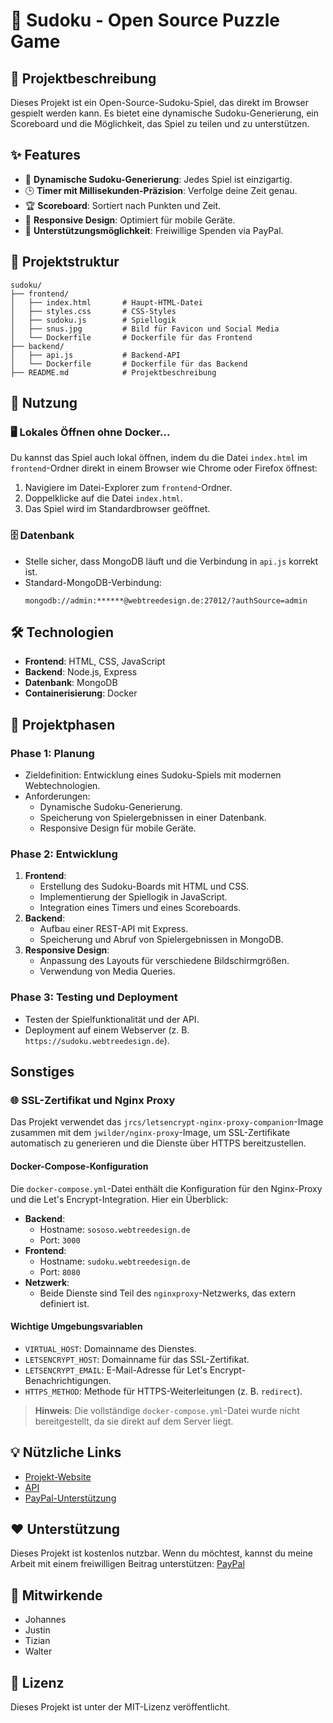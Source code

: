 # 🧩 Sudoku - Open Source Puzzle Game

## 📖 Projektbeschreibung
Dieses Projekt ist ein Open-Source-Sudoku-Spiel, das direkt im Browser gespielt werden kann. Es bietet eine dynamische Sudoku-Generierung, ein Scoreboard und die Möglichkeit, das Spiel zu teilen und zu unterstützen.

## ✨ Features
- 🎲 **Dynamische Sudoku-Generierung**: Jedes Spiel ist einzigartig.
- 🕒 **Timer mit Millisekunden-Präzision**: Verfolge deine Zeit genau.
- 🏆 **Scoreboard**: Sortiert nach Punkten und Zeit.
- 📱 **Responsive Design**: Optimiert für mobile Geräte.
- 💙 **Unterstützungsmöglichkeit**: Freiwillige Spenden via PayPal.

## 📂 Projektstruktur
```
sudoku/
├── frontend/
│   ├── index.html       # Haupt-HTML-Datei
│   ├── styles.css       # CSS-Styles
│   ├── sudoku.js        # Spiellogik
│   ├── snus.jpg         # Bild für Favicon und Social Media
│   └── Dockerfile       # Dockerfile für das Frontend
├── backend/
│   ├── api.js           # Backend-API
│   └── Dockerfile       # Dockerfile für das Backend
├── README.md            # Projektbeschreibung
```

## 🚀 Nutzung

### 🖥️ Lokales Öffnen ohne Docker...
Du kannst das Spiel auch lokal öffnen, indem du die Datei `index.html` im `frontend`-Ordner direkt in einem Browser wie Chrome oder Firefox öffnest:
1. Navigiere im Datei-Explorer zum `frontend`-Ordner.
2. Doppelklicke auf die Datei `index.html`.
3. Das Spiel wird im Standardbrowser geöffnet.
### 🗄️ Datenbank
- Stelle sicher, dass MongoDB läuft und die Verbindung in `api.js` korrekt ist.
- Standard-MongoDB-Verbindung:
  ```
  mongodb://admin:******@webtreedesign.de:27012/?authSource=admin
  ```

## 🛠️ Technologien
- **Frontend**: HTML, CSS, JavaScript
- **Backend**: Node.js, Express
- **Datenbank**: MongoDB
- **Containerisierung**: Docker

## 📅 Projektphasen

### Phase 1: Planung
- Zieldefinition: Entwicklung eines Sudoku-Spiels mit modernen Webtechnologien.
- Anforderungen:
  - Dynamische Sudoku-Generierung.
  - Speicherung von Spielergebnissen in einer Datenbank.
  - Responsive Design für mobile Geräte.

### Phase 2: Entwicklung
1. **Frontend**:
   - Erstellung des Sudoku-Boards mit HTML und CSS.
   - Implementierung der Spiellogik in JavaScript.
   - Integration eines Timers und eines Scoreboards.
2. **Backend**:
   - Aufbau einer REST-API mit Express.
   - Speicherung und Abruf von Spielergebnissen in MongoDB.
3. **Responsive Design**:
   - Anpassung des Layouts für verschiedene Bildschirmgrößen.
   - Verwendung von Media Queries.

### Phase 3: Testing und Deployment
- Testen der Spielfunktionalität und der API.
- Deployment auf einem Webserver (z. B. `https://sudoku.webtreedesign.de`).

## Sonstiges

### 🌐 SSL-Zertifikat und Nginx Proxy
Das Projekt verwendet das `jrcs/letsencrypt-nginx-proxy-companion`-Image zusammen mit dem `jwilder/nginx-proxy`-Image, um SSL-Zertifikate automatisch zu generieren und die Dienste über HTTPS bereitzustellen.

#### Docker-Compose-Konfiguration
Die `docker-compose.yml`-Datei enthält die Konfiguration für den Nginx-Proxy und die Let's Encrypt-Integration. Hier ein Überblick:
- **Backend**:
  - Hostname: `sososo.webtreedesign.de`
  - Port: `3000`
- **Frontend**:
  - Hostname: `sudoku.webtreedesign.de`
  - Port: `8080`
- **Netzwerk**:
  - Beide Dienste sind Teil des `nginxproxy`-Netzwerks, das extern definiert ist.

#### Wichtige Umgebungsvariablen
- `VIRTUAL_HOST`: Domainname des Dienstes.
- `LETSENCRYPT_HOST`: Domainname für das SSL-Zertifikat.
- `LETSENCRYPT_EMAIL`: E-Mail-Adresse für Let's Encrypt-Benachrichtigungen.
- `HTTPS_METHOD`: Methode für HTTPS-Weiterleitungen (z. B. `redirect`).

> **Hinweis**: Die vollständige `docker-compose.yml`-Datei wurde nicht bereitgestellt, da sie direkt auf dem Server liegt.
## 💡 Nützliche Links
- [Projekt-Website](https://sudoku.webtreedesign.de)
- [API](https://sososo.webtreedesign.de/players)
- [PayPal-Unterstützung](https://www.paypal.com/paypalme/tzbre)

## ❤️ Unterstützung
Dieses Projekt ist kostenlos nutzbar. Wenn du möchtest, kannst du meine Arbeit mit einem freiwilligen Beitrag unterstützen:
[PayPal](https://www.paypal.com/paypalme/tzbre)

## 👥 Mitwirkende
- Johannes
- Justin
- Tizian
- Walter

## 📜 Lizenz
Dieses Projekt ist unter der MIT-Lizenz veröffentlicht.